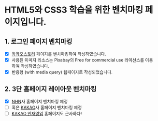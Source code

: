 # HTML5와 CSS3 학습을 위한 벤치마킹 페이지입니다.

## 1. 로그인 페이지 벤치마킹

- [x] [카카오스토리](https://story.kakao.com/) 페이지를 벤치마킹하여 작성하였습니다.
- [x] 사용된 이미지 리소스는 Pixabay의 Free for commercial use 라이선스를 이용하여 작성하였습니다.
- [x] 반응형 (with media query) 웹페이지로 작성되었습니다.

## 2. 3단 홈페이지 레이아웃 벤치마킹

- [x] [NHN](https://www.nhn.com/ko/ir/financialStatements.nhn)사 홈페이지 벤치마킹 예정
- [ ] 혹은 [KAKAO](https://www.kakaocorp.com/kakao/introduce/vision)사 홈페이지 벤치마킹 예정
- [ ] [KAKAO 인재영입](https://careers.kakao.com/index) 홈페이지도 근사하다!
